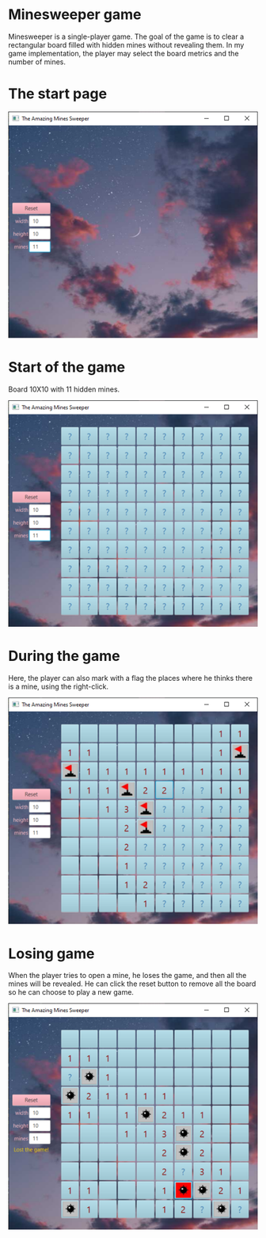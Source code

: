 # Minesweeper game
Minesweeper is a single-player game. 
The goal of the game is to clear a rectangular board filled with hidden mines without revealing them.
In my game implementation, the player may select the board metrics and the number of mines.
# The start page
![initial](initial.png)
# Start of the game
Board 10X10 with 11 hidden mines.

![board10](10.png)
# During the game
Here, the player can also mark with a flag the places where he thinks there is a mine, using the right-click.

![game](gaming.png)
# Losing game
When the player tries to open a mine, he loses the game, and then all the mines will be revealed.
He can click the reset button to remove all the board so he can choose to play a new game.

![lost](lost.png)
